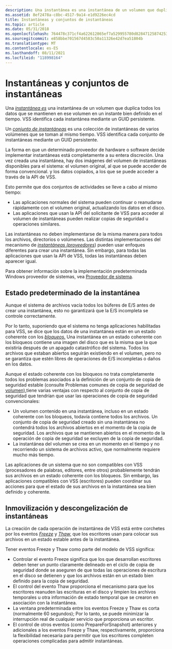 ```yaml
---
description: Una instantánea es una instantánea de un volumen que duplica todos los datos que se mantienen en ese volumen en un instante bien definido en el tiempo. VSS identifica cada instantánea mediante un GUID persistente.
ms.assetid: 8ef2478a-c8bc-4517-9a14-e1d9226ec4cd
title: Instantáneas y conjuntos de instantáneas
ms.topic: article
ms.date: 05/31/2018
ms.openlocfilehash: 764478c371cf4a622612865ef7a529955780d82847125874253533d331c195f3
ms.sourcegitcommit: e858bbe701567d4583c50a11326e42d7ea51804b
ms.translationtype: MT
ms.contentlocale: es-ES
ms.lasthandoff: 08/11/2021
ms.locfileid: "118998164"
---
```

# <a name="shadow-copies-and-shadow-copy-sets"></a>Instantáneas y conjuntos de instantáneas

Una [*instantánea es*](vssgloss-s.md) una instantánea de un volumen que duplica todos los datos que se mantienen en ese volumen en un instante bien definido en el tiempo. VSS identifica cada instantánea mediante un GUID persistente.

Un [*conjunto de instantáneas*](vssgloss-s.md) es una colección de instantáneas de varios volúmenes que se toman al mismo tiempo. VSS identifica cada conjunto de instantáneas mediante un GUID persistente.

La forma en que un determinado proveedor de hardware o software decide implementar instantáneas está completamente a su entera discreción. Una vez creada una instantánea, hay dos imágenes del volumen de instantáneas disponibles para el sistema: el volumen original, al que se puede acceder de forma convencional. y los datos copiados, a los que se puede acceder a través de la API de VSS.

Esto permite que dos conjuntos de actividades se lleve a cabo al mismo tiempo:

-   Las aplicaciones normales del sistema pueden continuar o reanudarse rápidamente con el volumen original, actualizando los datos en el disco.
-   Las aplicaciones que usan la API del solicitante de VSS para acceder al volumen de instantáneas pueden realizar copias de seguridad u operaciones similares.

Las instantáneas no deben implementarse de la misma manera para todos los archivos, directorios o volúmenes. Las distintas implementaciones del mecanismo de [*instantáneas (proveedores*](vssgloss-p.md)) pueden usar enfoques diferentes para crear una instantánea. Sin embargo, para todas las aplicaciones que usan la API de VSS, todas las instantáneas deben aparecer igual.

Para obtener información sobre la implementación predeterminada Windows proveedor de sistemas, vea [Proveedor de sistema](providers.md).

## <a name="default-shadow-copy-state"></a>Estado predeterminado de la instantánea

Aunque el sistema de archivos vacía todos los búferes de E/S antes de crear una instantánea, esto no garantizará que la E/S incompleta se controle correctamente.

Por lo tanto, suponiendo que el sistema no tenga aplicaciones habilitadas para VSS, se dice que los datos de una instantánea están en un estado coherente con los [*bloqueos.*](vssgloss-c.md) Una instantánea en un estado coherente con los bloqueos contiene una imagen del disco que es la misma que la que existiría después de un apagado catastrófico del sistema. Todos los archivos que estaban abiertos seguirán existiendo en el volumen, pero no se garantiza que estén libres de operaciones de E/S incompletas o daños en los datos.

Aunque el estado coherente con los bloqueos no trata completamente todos los problemas asociados a la definición de un conjunto de copia de seguridad estable (consulte Problemas comunes de copia de seguridad de [volumen),](common-volume-backup-issues.md)tiene varias ventajas con respecto al conjunto de copia de seguridad que tendrían que usar las operaciones de copia de seguridad convencionales:

-   Un volumen contenido en una instantánea, incluso en un estado coherente con los bloqueos, todavía contiene todos los archivos. Un conjunto de copia de seguridad creado sin una instantánea no contendrá todos los archivos abiertos en el momento de la copia de seguridad. Los archivos que se mantienen abiertos en el momento de la operación de copia de seguridad se excluyen de la copia de seguridad.
-   La instantánea del volumen se crea en un momento en el tiempo y no recorriendo un sistema de archivos activo, que normalmente requiere mucho más tiempo.

Las aplicaciones de un sistema que no son compatibles con VSS (procesadores de palabras, editores, entre otros) probablemente tendrán sus archivos en un estado coherente con los bloqueos. Sin embargo, las aplicaciones compatibles con VSS (escritores) pueden coordinar sus acciones para que el estado de sus archivos en la instantánea sea bien definido y coherente.

## <a name="shadow-copy-freeze-and-thaw"></a>Inmovilización y descongelización de instantáneas

La creación de cada operación de instantánea de VSS está entre corchetes por los eventos [*Freeze*](vssgloss-f.md) y [*Thaw,*](vssgloss-t.md) que los escritores usan para colocar sus archivos en un estado estable antes de la instantánea.

Tener eventos Freeze y Thaw como parte del modelo de VSS significa:

-   Controlar el evento Freeze significa que los que desarrollan escritores deben tener un punto claramente delineado en el ciclo de copia de seguridad donde se aseguren de que todas las operaciones de escritura en el disco se detienen y que los archivos están en un estado bien definido para la copia de seguridad.
-   El control del evento Thaw proporciona el mecanismo para que los escritores reanuden las escrituras en el disco y limpien los archivos temporales u otra información de estado temporal que se crearon en asociación con la instantánea.
-   La ventana predeterminada entre los eventos Freeze y Thaw es corta (normalmente 60 segundos); Por lo tanto, se puede minimizar la interrupción real de cualquier servicio que proporciona un escritor.
-   El control de otros eventos (como PrepareForSnapshot) anteriores y adicionales a los eventos Freeze y Thaw, respectivamente, proporciona la flexibilidad necesaria para permitir que los escritores completen operaciones complicadas para admitir instantáneas.

 

 



